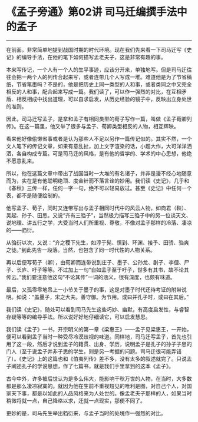 # 《孟子旁通》第02讲 司马迁编撰手法中的孟子

------

在前面，非常简单地提到战国时期的时代环境。现在我们先来看一下司马迁写《史记》的编导手法，在他的笔下如何描写孟老夫子，这是非常有趣的事。

本来写传记，一个人有一个人的生平事迹，应该分开来，单独地写。但是司马迁往往会把一两个人的列传合起来写，或者连带几个人写成一堆。难道他是为了节省稿纸，节省笔墨吗？不是的，他是把历史上同一类型的人和事，或者类同之中又完全相反的人和事，配合起来写成一篇。我们读了，可以作一强烈的对比，在互相矛盾、相反相成中找出道理，可以自求启发，从历史经验的镜子中，反映出立身处世的准则。

因此，司马迁写孟子，是拿和孟子有相同类型的荀子写作一篇，叫做《孟子荀卿列传》。在这一篇里，他又举了很多与孟子、荀卿类型相反的人物，相互辉映。

看来他好像偷懒省事或者是认为那些人不足以另作一篇传记似的。其实不然，一个文人笔下的传记文章，如果有意乱扯，加上文字渲染的话，小题大作，大可洋洋洒洒，各自构成专篇。可是司马迁的风格，是有他的哲学的、学术的中心思想，他绝不愿意乱来。

所以，他在这篇文章中带出了战国当时一大堆的有名诸子，并非是漫不经心地随意而为，实在是有他聪明绝顶、度金针而不落言诠的妙用。我们读《史记》，几乎和《春秋》三传一样，任何一字一句，绝不可以轻易放过。甚至《史记》中任何一个表，都不是随便绘制的。

他写孟子、荀子，同时又连带写出与孟子相同时代中的风云人物，如商君（鞅）、吴起、孙子、田忌。又说“齐有三驺子”，当然极力描写三驺子中的另一位谈天文、说地理、讲五行之学，大受当时人们所重视、尊敬，不像对孟子那样的冷落、凄凉的——驺衍。

从驺衍以次，又说：“齐之稷下先生，如淳于髡、慎到、环渊、接予、田骄、驺爽之徒。”到此先告一段落。当然，也包含了同一时代性的人物关系。

再以后便写荀子（卿），由荀卿而连带说到庄子、墨子、公孙龙、剧子、李俚、尸子、长庐、吁子等等。不过加上一句“自如孟子至于吁子，世多有其书，故不论其传云。”我们要注意他这句“不论其传”一词的涵义，很有深度，也颇有味道。

最后，又孤零零地吊上一小节关于墨子的事，这是对墨子时代还待考证的附带说明。如说：“盖墨子，宋之大夫。善守御。为节用。或曰并孔子时，或曰在其后。”

我们读《史记》，随处可以看到司马先生这些巧妙、幽默，有高度启发性，与睿智存疑等等的编导手法。所以说好好地仔细读它，可以启发慧思。

我们读《孟子》一书，开宗明义的第一章《梁惠王》——孟子见梁惠王，一开始，便可以看到孟子当时一种受尽冷漠歧视的味道。同样地，司马迁写孟子，首先也引用了这一段，然后才说到孟子的籍贯、出身、学历，说明孟子是孔子的孙子子思的门人（至于说孟子并非子思的学生，则是另一考据的问题。司马迁很可能弄错了）。《史记》上的这篇也和《伯夷列传》差不多，没有太多的叙述就完了。只说孟子阐述孔子的学说思想，作了七篇书，就是我们手里拿到的这本《孟子》。

古今中外，许多被后世认为是多么伟大，能影响干秋万世的人物，在当时，大多数都是那么凄凉寂寞的。就因为他在生前不重视短见的唯利是图，对自己个人，对国家天下事，都是以如此的人品风格来为人处世的。像孟老夫子那样的人，如果当时稍微将就一点，自己降格以求，迁就一点现实，那便不同了。

更妙的是，司马先生举出驺衍来，与孟子当时的处境作一强烈的对比。

